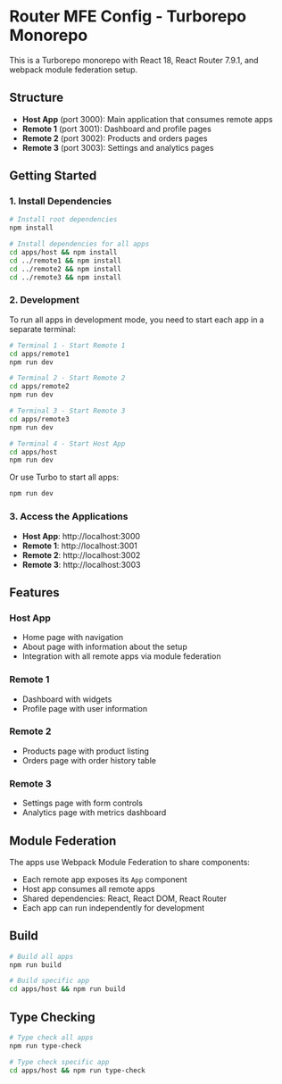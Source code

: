 # Router MFE Config - Turborepo Monorepo

This is a Turborepo monorepo with React 18, React Router 7.9.1, and webpack module federation setup.

## Structure

- **Host App** (port 3000): Main application that consumes remote apps
- **Remote 1** (port 3001): Dashboard and profile pages
- **Remote 2** (port 3002): Products and orders pages
- **Remote 3** (port 3003): Settings and analytics pages

## Getting Started

### 1. Install Dependencies

```bash
# Install root dependencies
npm install

# Install dependencies for all apps
cd apps/host && npm install
cd ../remote1 && npm install
cd ../remote2 && npm install
cd ../remote3 && npm install
```

### 2. Development

To run all apps in development mode, you need to start each app in a separate terminal:

```bash
# Terminal 1 - Start Remote 1
cd apps/remote1
npm run dev

# Terminal 2 - Start Remote 2
cd apps/remote2
npm run dev

# Terminal 3 - Start Remote 3
cd apps/remote3
npm run dev

# Terminal 4 - Start Host App
cd apps/host
npm run dev
```

Or use Turbo to start all apps:

```bash
npm run dev
```

### 3. Access the Applications

- **Host App**: http://localhost:3000
- **Remote 1**: http://localhost:3001
- **Remote 2**: http://localhost:3002
- **Remote 3**: http://localhost:3003

## Features

### Host App
- Home page with navigation
- About page with information about the setup
- Integration with all remote apps via module federation

### Remote 1
- Dashboard with widgets
- Profile page with user information

### Remote 2
- Products page with product listing
- Orders page with order history table

### Remote 3
- Settings page with form controls
- Analytics page with metrics dashboard

## Module Federation

The apps use Webpack Module Federation to share components:

- Each remote app exposes its `App` component
- Host app consumes all remote apps
- Shared dependencies: React, React DOM, React Router
- Each app can run independently for development

## Build

```bash
# Build all apps
npm run build

# Build specific app
cd apps/host && npm run build
```

## Type Checking

```bash
# Type check all apps
npm run type-check

# Type check specific app
cd apps/host && npm run type-check
```